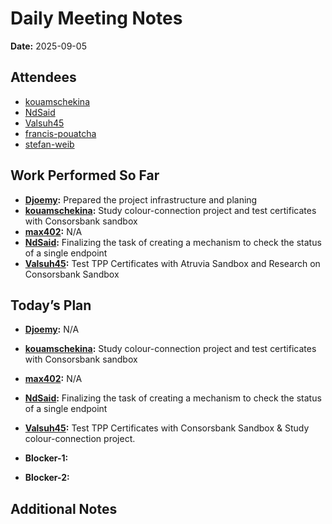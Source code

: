 # Daily Meeting Notes

**Date:** 2025-09-05

## Attendees
- [kouamschekina](https://github.com/kouamschekina)
- [NdSaid](https://github.com/NdSaid)
- [Valsuh45](https://github.com/Valsuh45)
- [francis-pouatcha](https://github.com/francis-pouatcha)
- [stefan-weib](https://github.com/swador)

## Work Performed So Far
- **[Djoemy](https://github.com/Djoemy):** Prepared the project infrastructure and planing
- **[kouamschekina](https://github.com/kouamschekina):** Study colour-connection project and test certificates with Consorsbank sandbox
- **[max402](https://github.com/max402):** N/A
- **[NdSaid](https://github.com/NdSaid):** Finalizing the task of creating a mechanism to check the status of a single endpoint
- **[Valsuh45](https://github.com/Valsuh45):** Test TPP Certificates with Atruvia Sandbox and Research on Consorsbank Sandbox

## Today’s Plan
- **[Djoemy](https://github.com/Djoemy):** N/A
- **[kouamschekina](https://github.com/kouamschekina):** Study colour-connection project and test certificates with Consorsbank sandbox
- **[max402](https://github.com/max402):** N/A
- **[NdSaid](https://github.com/NdSaid):** Finalizing the task of creating a mechanism to check the status of a single endpoint
- **[Valsuh45](https://github.com/Valsuh45):** Test TPP Certificates with Consorsbank Sandbox & Study colour-connection project. 

- **Blocker-1:** 

- **Blocker-2:** 

## Additional Notes

